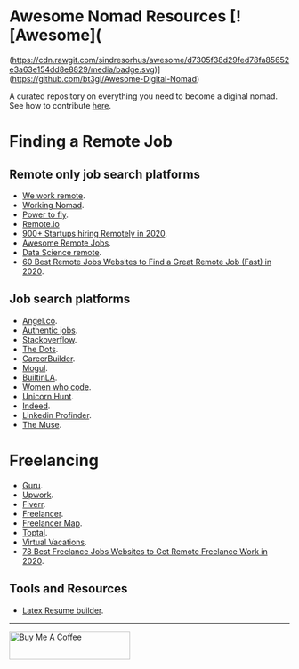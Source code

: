 # Awesome Nomad Resources [![Awesome](
(https://cdn.rawgit.com/sindresorhus/awesome/d7305f38d29fed78fa85652e3a63e154dd8e8829/media/badge.svg)](https://github.com/bt3gl/Awesome-Digital-Nomad)


A curated repository on everything you need to become a diginal nomad. See how to contribute [here](https://github.com/bt3gl/Awesome_Entrepreneur/blob/master/contributing.md).




# Finding a Remote Job

## Remote only job search platforms

* [We work remote](https://weworkremotely.com/).
* [Working Nomad](https://www.workingnomads.co/jobs).
* [Power to fly](https://powertofly.com/jobs/).
* [Remote.io](https://remotive.io/)
* [900+ Startups hiring Remotely in 2020](https://docs.google.com/spreadsheets/d/1TLJSlNxCbwRNxy14Toe1PYwbCTY7h0CNHeer9J0VRzE/edit#gid=1279011369).
* [Awesome Remote Jobs](https://github.com/lukasz-madon/awesome-remote-job#job-boards).
* [Data Science remote](https://dsremote.work/).
* [60 Best Remote Jobs Websites to Find a Great Remote Job (Fast) in 2020](https://www.ryrob.com/remote-jobs-websites/).


## Job search platforms

* [Angel.co](https://angel.co/jobs).
* [Authentic jobs](https://authenticjobs.com/).
* [Stackoverflow](https://stackoverflow.com/jobs?ref=jobs-tab).
* [The Dots](https://the-dots.com/).
* [CareerBuilder](https://www.careerbuilder.com/).
* [Mogul](https://onmogul.com/jobs).
* [BuiltinLA](https://www.builtinla.com/).
* [Women who code](https://www.womenwhocode.com/jobs).
* [Unicorn Hunt](https://unicornhunt.io/).
* [Indeed](https://www.indeed.com/jobs).
* [Linkedin Profinder](https://www.linkedin.com/profinder).
* [The Muse](https://www.themuse.com/). 



# Freelancing

* [Guru](https://www.guru.com/).
* [Upwork](https://www.upwork.com/).
* [Fiverr](https://www.fiverr.com/).
* [Freelancer](https://www.freelancer.com/).
* [Freelancer Map](https://www.freelancermap.com/).
* [Toptal](https://www.toptal.com/).
* [Virtual Vacations](https://www.virtualvocations.com/jobs).
* [78 Best Freelance Jobs Websites to Get Remote Freelance Work in 2020](https://www.ryrob.com/freelance-jobs/#development).



## Tools and Resources

* [Latex Resume builder](https://www.overleaf.com/login).

--- 
<a href="https://www.buymeacoffee.com/miavonpizza" target="_blank"><img src="https://cdn.buymeacoffee.com/buttons/arial-pink.png" alt="Buy Me A Coffee" style="height: 51px !important;width: 217px !important;" ></a>
